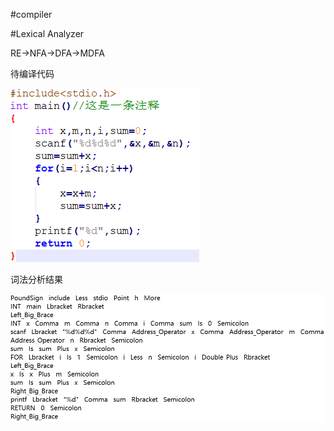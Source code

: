 #compiler

#Lexical Analyzer

RE->NFA->DFA->MDFA  

待编译代码  

![待编译代码](https://github.com/SZFHH/compiler/blob/master/show/code.png)

词法分析结果  

![词法分析结果](https://github.com/SZFHH/compiler/blob/master/show/afterLA.png)

